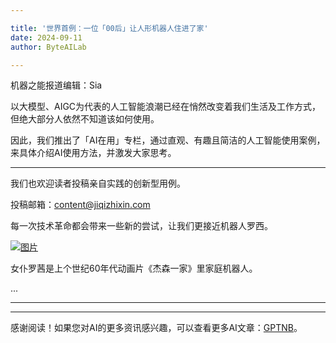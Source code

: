 ```yaml
--- 

title: '世界首例：一位「00后」让人形机器人住进了家'
date: 2024-09-11
author: ByteAILab

---
```


机器之能报道编辑：Sia

以大模型、AIGC为代表的人工智能浪潮已经在悄然改变着我们生活及工作方式，但绝大部分人依然不知道该如何使用。

因此，我们推出了「AI在用」专栏，通过直观、有趣且简洁的人工智能使用案例，来具体介绍AI使用方法，并激发大家思考。

---


我们也欢迎读者投稿亲自实践的创新型用例。

投稿邮箱：content@jiqizhixin.com

每一次技术革命都会带来一些新的尝试，让我们更接近机器人罗西。

[![图片](https://mmbiz.qpic.cn/sz_mmbiz_png/DT8udUick9sL92adk3UjHL6mIanwhzxl0gAf5Hjrw1CO8NUInrfMAwB4YlH5DW09PfiaG39l5KBYZicZpDvKKEPtg/640?wx_fmt=png&from=appmsg)](https://image.jiqizhixin.com/uploads/editor/efd6f3e4-d7a7-4073-9e1c-88a4436cc461/640.png)

女仆罗茜是上个世纪60年代动画片《杰森一家》里家庭机器人。

...

---
---
感谢阅读！如果您对AI的更多资讯感兴趣，可以查看更多AI文章：[GPTNB](https://gptnb.com)。